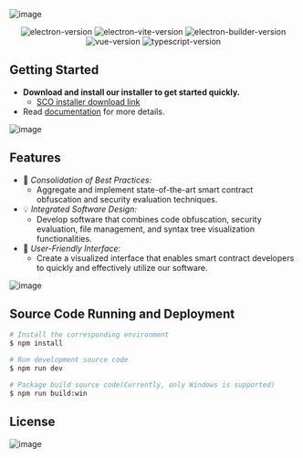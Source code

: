 ![image](https://github.com/user-attachments/assets/0e13cb35-dce0-4ecc-9fc9-6287fc82cdfe)

<p align="center">
<img src="https://img.shields.io/github/package-json/dependency-version/alex8088/electron-vite-boilerplate/dev/electron" alt="electron-version">
<img src="https://img.shields.io/github/package-json/dependency-version/alex8088/electron-vite-boilerplate/dev/electron-vite" alt="electron-vite-version" />
<img src="https://img.shields.io/github/package-json/dependency-version/alex8088/electron-vite-boilerplate/dev/electron-builder" alt="electron-builder-version" />
<img src="https://img.shields.io/github/package-json/dependency-version/alex8088/electron-vite-boilerplate/dev/vue" alt="vue-version" />
<img src="https://img.shields.io/github/package-json/dependency-version/alex8088/electron-vite-boilerplate/dev/typescript" alt="typescript-version" />
</p>

## Getting Started
- **Download and install our installer to get started quickly.**
    - [SCO installer download link](https://github.com/JKerbin/SCO-Electron-Based/releases/tag/installer)
- Read [documentation](./SCO%20Technical%20Documentation.pdf) for more details.

![image](https://github.com/user-attachments/assets/901f9268-4b6c-4bd6-b979-c27ad0d50f03)

## Features
- 🚀 *Consolidation of Best Practices:*
    - Aggregate and implement state-of-the-art smart contract obfuscation and security evaluation techniques.
- 💡 *Integrated Software Design:*
    - Develop software that combines code obfuscation, security evaluation, file management, and syntax tree visualization functionalities. 
- 🥰 *User-Friendly Interface:*
    - Create a visualized interface that enables smart contract developers to quickly and effectively utilize our software.
 
![image](https://github.com/user-attachments/assets/9932a6dc-cf4a-4f5b-8176-5f92a7c879ed)

## Source Code Running and Deployment
```bash
# Install the corresponding environment
$ npm install

# Run development source code
$ npm run dev

# Package build source code(Currently, only Windows is supported)
$ npm run build:win
```

## License
![image](https://github.com/user-attachments/assets/a4519c25-030d-48d0-ac44-30d9c6f9388f)
